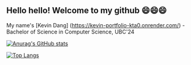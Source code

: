 ## Hello hello! Welcome to my github 😄😄😄

My name's [Kevin Dang] (https://kevin-portfolio-kta0.onrender.com/) - Bachelor of Science in Computer Science, UBC'24

[![Anurag's GitHub stats](https://github-readme-stats.vercel.app/api?username=kdang243)](https://github.com/kdang243/github-readme-stats)

 [![Top Langs](https://github-readme-stats.vercel.app/api/top-langs/?username=kdang243)](https://github.com/kdang243/github-readme-stats)

<!--
**kdang243/kdang243** is a ✨ _special_ ✨ repository because its `README.md` (this file) appears on your GitHub profile.

Here are some ideas to get you started:

- 🔭 I’m currently working on ...
- 🌱 I’m currently learning ...
- 👯 I’m looking to collaborate on ...
- 🤔 I’m looking for help with ...
- 💬 Ask me about ...
- 📫 How to reach me: ...
- 😄 Pronouns: ...
- ⚡ Fun fact: ...
-->

